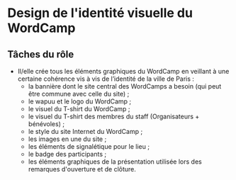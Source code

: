 # Design de l'identité visuelle du WordCamp

## Tâches du rôle

+ Il/elle crée tous les éléments graphiques du WordCamp en veillant à une certaine cohérence vis à vis de l’identité de la ville de Paris :
	+ la bannière dont le site central des WordCamps a besoin (qui peut être commune avec celle du site) ;
	+ le wapuu et le logo du WordCamp ;
	+ le visuel du T-shirt du WordCamp ;
	+ le visuel du T-shirt des membres du staff (Organisateurs + bénévoles) ;
	+ le style du site Internet du WordCamp ;
	+ les images en une du site ;
	+ les éléments de signalétique pour le lieu ;
	+ le badge des participants ;
	+ les éléments graphiques de la présentation utilisée lors des remarques d'ouverture et de clôture.
